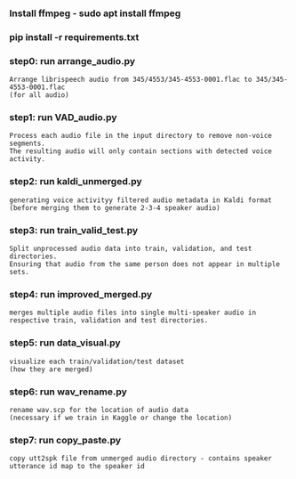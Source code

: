 ### Install ffmpeg - sudo apt install ffmpeg
### pip install -r requirements.txt

### step0: run arrange_audio.py
    Arrange librispeech audio from 345/4553/345-4553-0001.flac to 345/345-4553-0001.flac
    (for all audio)

### step1: run VAD_audio.py 
    Process each audio file in the input directory to remove non-voice segments. 
    The resulting audio will only contain sections with detected voice activity.

### step2: run kaldi_unmerged.py
    generating voice activityy filtered audio metadata in Kaldi format
    (before merging them to generate 2-3-4 speaker audio)

### step3: run train_valid_test.py
    Split unprocessed audio data into train, validation, and test directories.
    Ensuring that audio from the same person does not appear in multiple sets.

### step4: run improved_merged.py
    merges multiple audio files into single multi-speaker audio in respective train, validation and test directories.

### step5: run data_visual.py
    visualize each train/validation/test dataset
    (how they are merged)

### step6: run wav_rename.py
    rename wav.scp for the location of audio data
    (necessary if we train in Kaggle or change the location)

### step7: run copy_paste.py
    copy utt2spk file from unmerged audio directory - contains speaker utterance id map to the speaker id

